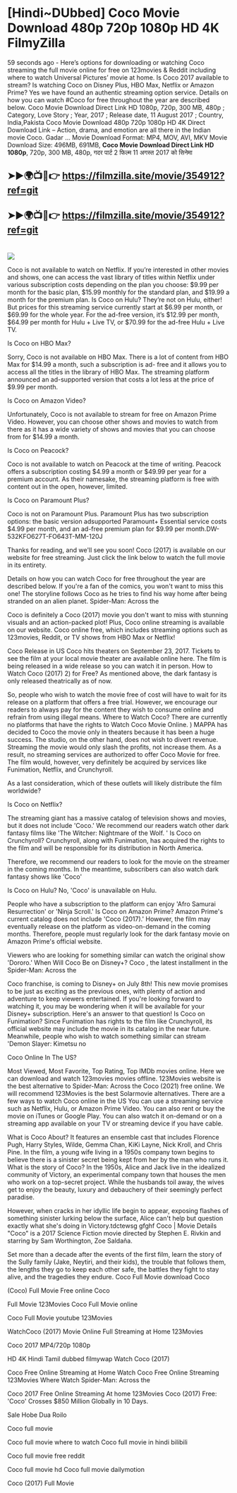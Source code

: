 # [Hindi~DUbbed] Coco Movie Download 480p 720p 1080p HD 4K FilmyZilla


59 seconds ago - Here’s options for downloading or watching Coco streaming the full movie online for free on 123movies & Reddit including where to watch Universal Pictures’ movie at home. Is Coco 2017 available to stream? Is watching Coco on Disney Plus, HBO Max, Netflix or Amazon Prime? Yes we have found an authentic streaming option service. Details on how you can watch #Coco for free throughout the year are described below. Coco Movie Download Direct Link HD 1080p, 720p, 300 MB, 480p ; Category, Love Story ; Year, 2017 ; Release date, 11 August 2017 ; Country, India,Pakista Coco Movie Download 480p 720p 1080p HD 4K Direct Download Link – Action, drama, and emotion are all there in the Indian movie Coco. Gadar ...
Movie Download Format: MP4, MOV, AVI, MKV
Movie Download Size: 496MB, 691MB, **Coco Movie Download Direct Link HD 1080p**, 720p, 300 MB, 480p, गदर पार्ट 2 फिल्म 11 अगस्त 2017 को सिनेमा

## ➤►🌍📺📱👉   https://filmzilla.site/movie/354912?ref=git

## ➤►🌍📺📱👉   https://filmzilla.site/movie/354912?ref=git

#

<img src="https://image.tmdb.org/t/p/w780//askg3SMvhqEl4OL52YuvdtY40Yb.jpg" />

Coco is not available to watch on Netflix. If you’re interested in other movies and shows, one can access the vast library of titles within Netflix under various subscription costs depending on the plan you choose: $9.99 per month for the basic plan, $15.99 monthly for the standard plan, and $19.99 a month for the premium plan. Is Coco on Hulu? They’re not on Hulu, either! But prices for this streaming service currently start at $6.99 per month, or $69.99 for the whole year. For the ad-free version, it’s $12.99 per month, $64.99 per month for Hulu + Live TV, or $70.99 for the ad-free Hulu + Live TV.

Is Coco on HBO Max?

Sorry, Coco is not available on HBO Max. There is a lot of content from HBO Max for $14.99 a month, such a subscription is ad- free and it allows you to access all the titles in the library of HBO Max. The streaming platform announced an ad-supported version that costs a lot less at the price of $9.99 per month.

Is Coco on Amazon Video?

Unfortunately, Coco is not available to stream for free on Amazon Prime Video. However, you can choose other shows and movies to watch from there as it has a wide variety of shows and movies that you can choose from for $14.99 a month.

Is Coco on Peacock?

Coco is not available to watch on Peacock at the time of writing. Peacock offers a subscription costing $4.99 a month or $49.99 per year for a premium account. As their namesake, the streaming platform is free with content out in the open, however, limited.

Is Coco on Paramount Plus?

Coco is not on Paramount Plus. Paramount Plus has two subscription options: the basic version adsupported Paramount+ Essential service costs $4.99 per month, and an ad-free premium plan for $9.99 per month.DW-532KFO627T-FO643T-MM-120J

Thanks for reading, and we'll see you soon! Coco (2017) is available on our website for free streaming. Just click the link below to watch the full movie in its entirety.

Details on how you can watch Coco for free throughout the year are described below. If you're a fan of the comics, you won't want to miss this one! The storyline follows Coco as he tries to find his way home after being stranded on an alien planet. Spider-Man: Across the

Coco is definitely a Coco (2017) movie you don't want to miss with stunning visuals and an action-packed plot! Plus, Coco online streaming is available on our website. Coco online free, which includes streaming options such as 123movies, Reddit, or TV shows from HBO Max or Netflix!

Coco Release in US Coco hits theaters on September 23, 2017. Tickets to see the film at your local movie theater are available online here. The film is being released in a wide release so you can watch it in person. How to Watch Coco (2017) 2) for Free? As mentioned above, the dark fantasy is only released theatrically as of now.

So, people who wish to watch the movie free of cost will have to wait for its release on a platform that offers a free trial. However, we encourage our readers to always pay for the content they wish to consume online and refrain from using illegal means. Where to Watch Coco? There are currently no platforms that have the rights to Watch Coco Movie Online. ) MAPPA has decided to Coco the movie only in theaters because it has been a huge success. The studio, on the other hand, does not wish to divert revenue. Streaming the movie would only slash the profits, not increase them. As a result, no streaming services are authorized to offer Coco Movie for free. The film would, however, very definitely be acquired by services like Funimation, Netflix, and Crunchyroll.

As a last consideration, which of these outlets will likely distribute the film worldwide?

Is Coco on Netflix?

The streaming giant has a massive catalog of television shows and movies, but it does not include 'Coco.' We recommend our readers watch other dark fantasy films like 'The Witcher: Nightmare of the Wolf. ' Is Coco on Crunchyroll? Crunchyroll, along with Funimation, has acquired the rights to the film and will be responsible for its distribution in North America.

Therefore, we recommend our readers to look for the movie on the streamer in the coming months. In the meantime, subscribers can also watch dark fantasy shows like 'Coco'

Is Coco on Hulu? No, 'Coco' is unavailable on Hulu.

People who have a subscription to the platform can enjoy 'Afro Samurai Resurrection' or 'Ninja Scroll.' Is Coco on Amazon Prime? Amazon Prime's current catalog does not include 'Coco (2017).' However, the film may eventually release on the platform as video-on-demand in the coming months. Therefore, people must regularly look for the dark fantasy movie on Amazon Prime's official website.

Viewers who are looking for something similar can watch the original show 'Dororo.' When Will Coco Be on Disney+? Coco , the latest installment in the Spider-Man: Across the

Coco franchise, is coming to Disney+ on July 8th! This new movie promises to be just as exciting as the previous ones, with plenty of action and adventure to keep viewers entertained. If you're looking forward to watching it, you may be wondering when it will be available for your Disney+ subscription. Here's an answer to that question! Is Coco on Funimation? Since Funimation has rights to the film like Crunchyroll, its official website may include the movie in its catalog in the near future. Meanwhile, people who wish to watch something similar can stream 'Demon Slayer: Kimetsu no

Coco Online In The US?

Most Viewed, Most Favorite, Top Rating, Top IMDb movies online. Here we can download and watch 123movies movies offline. 123Movies website is the best alternative to Spider-Man: Across the Coco (2021) free online. We will recommend 123Movies is the best Solarmovie alternatives. There are a few ways to watch Coco online in the US You can use a streaming service such as Netflix, Hulu, or Amazon Prime Video. You can also rent or buy the movie on iTunes or Google Play. You can also watch it on-demand or on a streaming app available on your TV or streaming device if you have cable.

What is Coco About? It features an ensemble cast that includes Florence Pugh, Harry Styles, Wilde, Gemma Chan, KiKi Layne, Nick Kroll, and Chris Pine. In the film, a young wife living in a 1950s company town begins to believe there is a sinister secret being kept from her by the man who runs it. What is the story of Coco? In the 1950s, Alice and Jack live in the idealized community of Victory, an experimental company town that houses the men who work on a top-secret project. While the husbands toil away, the wives get to enjoy the beauty, luxury and debauchery of their seemingly perfect paradise.

However, when cracks in her idyllic life begin to appear, exposing flashes of something sinister lurking below the surface, Alice can't help but question exactly what she's doing in Victory.tdctewsg gfghf Coco | Movie Details "Coco" is a 2017 Science Fiction movie directed by Stephen E. Rivkin and starring by Sam Worthington, Zoe Saldaña.

Set more than a decade after the events of the first film, learn the story of the Sully family (Jake, Neytiri, and their kids), the trouble that follows them, the lengths they go to keep each other safe, the battles they fight to stay alive, and the tragedies they endure. Coco Full Movie download Coco

(Coco) Full Movie Free online Coco

Full Movie 123Movies Coco Full Movie online

Coco Full Movie youtube 123Movies

WatchCoco (2017) Movie Online Full Streaming at Home 123Movies

Coco 2017 MP4/720p 1080p

HD 4K Hindi Tamil dubbed filmywap Watch Coco (2017)

Coco Free Online Streaming at Home Watch Coco Free Online Streaming 123Movies Where Watch Spider-Man: Across the

Coco 2017 Free Online Streaming At home 123Movies Coco (2017) Free: 'Coco' Crosses $850 Million Globally in 10 Days.

Sale Hobe Dua Roilo

Coco full movie

Coco full movie where to watch Coco full movie in hindi bilibili

Coco full movie free reddit

Coco full movie hd Coco full movie dailymotion

Coco (2017) Full Movie